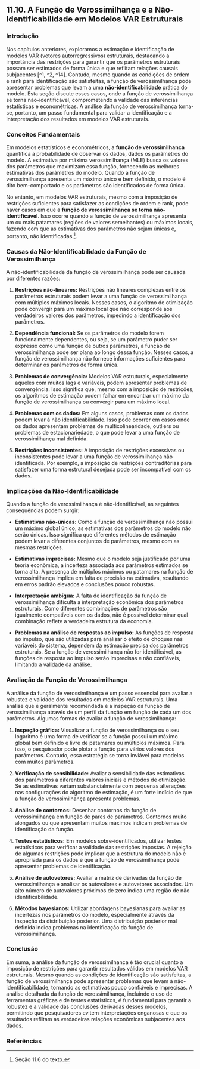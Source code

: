 ## 11.10. A Função de Verossimilhança e a Não-Identificabilidade em Modelos VAR Estruturais

### Introdução

Nos capítulos anteriores, exploramos a estimação e identificação de modelos VAR (vetores autorregressivos) estruturais, destacando a importância das restrições para garantir que os parâmetros estruturais possam ser estimados de forma única e que reflitam relações causais subjacentes [^1, ^2, ^14]. Contudo, mesmo quando as condições de ordem e rank para identificação são satisfeitas, a função de verossimilhança pode apresentar problemas que levam a uma **não-identificabilidade** prática do modelo. Esta seção discute esses casos, onde a função de verossimilhança se torna não-identificável, comprometendo a validade das inferências estatísticas e econométricas. A análise da função de verossimilhança torna-se, portanto, um passo fundamental para validar a identificação e a interpretação dos resultados em modelos VAR estruturais.

### Conceitos Fundamentais

Em modelos estatísticos e econométricos, a **função de verossimilhança** quantifica a probabilidade de observar os dados, dados os parâmetros do modelo. A estimativa por máxima verossimilhança (MLE) busca os valores dos parâmetros que maximizam essa função, fornecendo as melhores estimativas dos parâmetros do modelo. Quando a função de verossimilhança apresenta um máximo único e bem definido, o modelo é dito bem-comportado e os parâmetros são identificados de forma única.

No entanto, em modelos VAR estruturais, mesmo com a imposição de restrições suficientes para satisfazer as condições de ordem e rank, pode haver casos em que a **função de verossimilhança se torna não-identificável**. Isso ocorre quando a função de verossimilhança apresenta um ou mais patamares (regiões de valores semelhantes) ou máximos locais, fazendo com que as estimativas dos parâmetros não sejam únicas e, portanto, não identificadas [^2].

### Causas da Não-Identificabilidade da Função de Verossimilhança

A não-identificabilidade da função de verossimilhança pode ser causada por diferentes razões:
1.  **Restrições não-lineares:** Restrições não lineares complexas entre os parâmetros estruturais podem levar a uma função de verossimilhança com múltiplos máximos locais. Nesses casos, o algoritmo de otimização pode convergir para um máximo local que não corresponde aos verdadeiros valores dos parâmetros, impedindo a identificação dos parâmetros.

2.  **Dependência funcional:** Se os parâmetros do modelo forem funcionalmente dependentes, ou seja, se um parâmetro puder ser expresso como uma função de outros parâmetros, a função de verossimilhança pode ser plana ao longo dessa função. Nesses casos, a função de verossimilhança não fornece informações suficientes para determinar os parâmetros de forma única.

3.  **Problemas de convergência:** Modelos VAR estruturais, especialmente aqueles com muitos lags e variáveis, podem apresentar problemas de convergência. Isso significa que, mesmo com a imposição de restrições, os algoritmos de estimação podem falhar em encontrar um máximo da função de verossimilhança ou convergir para um máximo local.

4. **Problemas com os dados:** Em alguns casos, problemas com os dados podem levar à não identificabilidade. Isso pode ocorrer em casos onde os dados apresentam problemas de multicolinearidade, outliers ou problemas de estacionariedade, o que pode levar a uma função de verossimilhança mal definida.

5. **Restrições inconsistentes:** A imposição de restrições excessivas ou inconsistentes pode levar a uma função de verossimilhança não identificada. Por exemplo, a imposição de restrições contraditórias para satisfazer uma forma estrutural desejada pode ser incompatível com os dados.

### Implicações da Não-Identificabilidade

Quando a função de verossimilhança é não-identificável, as seguintes consequências podem surgir:
*   **Estimativas não-únicas:** Como a função de verossimilhança não possui um máximo global único, as estimativas dos parâmetros do modelo não serão únicas. Isso significa que diferentes métodos de estimação podem levar a diferentes conjuntos de parâmetros, mesmo com as mesmas restrições.

*  **Estimativas imprecisas:** Mesmo que o modelo seja justificado por uma teoria econômica, a incerteza associada aos parâmetros estimados se torna alta. A presença de múltiplos máximos ou patamares na função de verossimilhança implica em falta de precisão na estimativa, resultando em erros padrão elevados e conclusões pouco robustas.

*   **Interpretação ambígua:** A falta de identificação da função de verossimilhança dificulta a interpretação econômica dos parâmetros estruturais. Como diferentes combinações de parâmetros são igualmente compatíveis com os dados, não é possível determinar qual combinação reflete a verdadeira estrutura da economia.

*   **Problemas na análise de respostas ao impulso:** As funções de resposta ao impulso, que são utilizadas para analisar o efeito de choques nas variáveis do sistema, dependem da estimação precisa dos parâmetros estruturais. Se a função de verossimilhança não for identificável, as funções de resposta ao impulso serão imprecisas e não confiáveis, limitando a validade da análise.

### Avaliação da Função de Verossimilhança

A análise da função de verossimilhança é um passo essencial para avaliar a robustez e validade dos resultados em modelos VAR estruturais. Uma análise que é geralmente recomendada é a inspeção da função de verossimilhança através de um perfil da função em função de cada um dos parâmetros. Algumas formas de avaliar a função de verossimilhança:
1.  **Inspeção gráfica:** Visualizar a função de verossimilhança ou o seu logaritmo é uma forma de verificar se a função possui um máximo global bem definido e livre de patamares ou múltiplos máximos. Para isso, o pesquisador pode plotar a função para vários valores dos parâmetros. Contudo, essa estratégia se torna inviável para modelos com muitos parâmetros.

2.  **Verificação de sensibilidade:** Avaliar a sensibilidade das estimativas dos parâmetros a diferentes valores iniciais e métodos de otimização. Se as estimativas variam substancialmente com pequenas alterações nas configurações do algoritmo de estimação, é um forte indício de que a função de verossimilhança apresenta problemas.

3.  **Análise de contornos:** Desenhar contornos da função de verossimilhança em função de pares de parâmetros. Contornos muito alongados ou que apresentam muitos máximos indicam problemas de identificação da função.

4.  **Testes estatísticos:** Em modelos sobre-identificados, utilizar testes estatísticos para verificar a validade das restrições impostas. A rejeição de algumas restrições pode implicar que a estrutura do modelo não é apropriada para os dados e que a função de verossimilhança pode apresentar problemas de identificação.

5.  **Análise de autovetores:** Avaliar a matriz de derivadas da função de verossimilhança e analisar os autovalores e autovetores associados. Um alto número de autovalores próximos de zero indica uma região de não identificabilidade.

6.  **Métodos bayesianos:** Utilizar abordagens bayesianas para avaliar as incertezas nos parâmetros do modelo, especialmente através da inspeção da distribuição posterior. Uma distribuição posterior mal definida indica problemas na identificação da função de verossimilhança.

### Conclusão

Em suma, a análise da função de verossimilhança é tão crucial quanto a imposição de restrições para garantir resultados válidos em modelos VAR estruturais. Mesmo quando as condições de identificação são satisfeitas, a função de verossimilhança pode apresentar problemas que levam à não-identificabilidade, tornando as estimativas pouco confiáveis e imprecisas. A análise detalhada da função de verossimilhança, incluindo o uso de ferramentas gráficas e de testes estatísticos, é fundamental para garantir a robustez e a validade das conclusões derivadas desses modelos, permitindo que pesquisadores evitem interpretações enganosas e que os resultados reflitam as verdadeiras relações econômicas subjacentes aos dados.

### Referências
[^1]: Seções anteriores do texto (sem OCR, conceitos de VAR foram definidos anteriormente).
[^2]: Seção 11.6 do texto.
[^14]: Seção 11.1 do texto.
<!-- END -->
